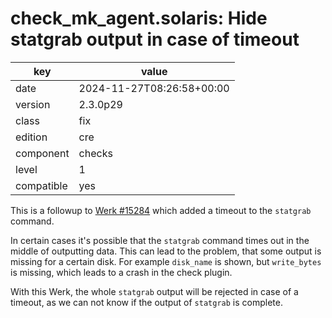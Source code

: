 [//]: # (werk v2)
# check_mk_agent.solaris: Hide statgrab output in case of timeout

key        | value
---------- | ---
date       | 2024-11-27T08:26:58+00:00
version    | 2.3.0p29
class      | fix
edition    | cre
component  | checks
level      | 1
compatible | yes

This is a followup to [Werk #15284](https://checkmk.com/werk/15284) which added
a timeout to the `statgrab` command.

In certain cases it's possible that the `statgrab` command times out in the middle
of outputting data. This can lead to the problem, that some output is missing
for a certain disk. For example `disk_name` is shown, but `write_bytes` is
missing, which leads to a crash in the check plugin.

With this Werk, the whole `statgrab` output will be rejected in case of a
timeout, as we can not know if the output of `statgrab` is complete.
